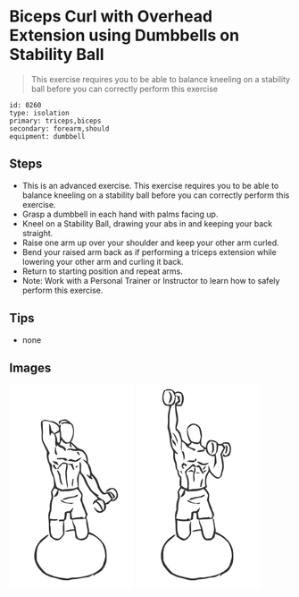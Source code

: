 # Biceps Curl with Overhead Extension using Dumbbells on Stability Ball
> This exercise requires you to be able to balance kneeling on a stability ball before you can correctly perform this exercise

``` 
id: 0260 
type: isolation 
primary: triceps,biceps 
secondary: forearm,should 
equipment: dumbbell 
``` 

## Steps

 - This is an advanced exercise. This exercise requires you to be able to balance kneeling on a stability ball before you can correctly perform this exercise.
 - Grasp a dumbbell in each hand with palms facing up.
 - Kneel on a Stability Ball, drawing your abs in and keeping your back straight.
 - Raise one arm up over your shoulder and keep your other arm curled.
 - Bend your raised arm back as if performing a triceps extension while lowering your other arm and curling it back.
 - Return to starting position and repeat arms.
 - Note: Work with a Personal Trainer or Instructor to learn how to safely perform this exercise.

## Tips

 - none

## Images

<svg width="167pt" height="275pt" viewBox="0 0 167 275" xmlns="http://www.w3.org/2000/svg">
  <g fill="#FFF">
    <path d="M0 0h167v275H0V0m42.67 50.07c-.94 5.3 1.09 10.52.66 15.83.07 4.1-.51 8.5 1.49 12.27 1.93 3.98 3.59 8.09 5.63 12.01-.18 3.31-.44 6.68.5 9.91.51 4.16 3.31 7.58 3.64 11.78.34 4.76 2.69 8.95 4.62 13.19.4 3 .67 6.02.86 9.05-.14 3.72-2.8 6.51-4.12 9.8-.15 3.37 1.71 6.85.02 10.07-1.85 4.44-1.84 9.27-1.65 13.99-1.95 4.23-2.33 9.1-1.53 13.66.81 7.45-.48 15.26 2.21 22.42 3.25 2.86 7.71 6.86 12.3 4.26 2.89-2.01 5.48-4.83 6.77-8.14-.04-5.64-.08-11.33-.48-16.95.95-.92 1.91-1.83 2.87-2.74.17-2.73.66-5.42 1.02-8.12 1.25.03 2.51.07 3.77.11.23 2.73.07 5.49.5 8.21l2.76.6c-.35 4.56 2.25 8.64 2.86 13.09-4.36-.14-8.77.7-12.67 2.68 4.34 1.16 8.35-1.44 12.68-1.11 1.18 2.96.95 6.18 1.46 9.27 4.46 6.48 17.2 4.59 17.57-4.12 7.18.6 13.1 5.82 17.58 11.11 3.27 5.68 5.14 12.35 4.89 18.94-.72 4.2-2.42 8.15-3.49 12.26-6.08 9.07-17.27 12.75-27.58 14.42-6.14 1.82-12.69.16-18.72 2.41-10.03-.3-20.14-2.69-29.21-7.03a42.67 42.67 0 0 1-12.95-17.14c-.33-5.92-.49-12.08 1.21-17.82 2.68-7.55 10.76-10.75 15.22-16.9l-3.1.87c-3.2 2.81-7.23 4.67-9.67 8.32-5.49 6.01-7.46 14.41-7.07 22.38.97 6.66 4.38 12.73 9.23 17.34 3.09 4.2 8.2 5.82 12.72 7.98 7.23 1.28 14.06 4.62 21.54 4.36 3.43.37 6.53-1.61 9.96-1.42 5.5.03 10.69-2.09 16.15-2.37 3.94-.23 7.56-2.17 10.33-4.92l-.92 3.59c3.52-4.09 9.53-4.8 12.8-9.15 2.73-3.91 5.26-8.31 5.41-13.2.27-7 .36-14.45-3.27-20.71-4.88-7.78-12.5-13.42-20.89-16.93l.79-1.39c-1.09-4.83-1.64-9.77-2.68-14.62-.27-.57-.8-1.72-1.06-2.29.19-1.74 1.16-3.3 1.61-4.98a82.3 82.3 0 0 1-4.08-10.41c-1-3.23-3.21-6.19-3.04-9.7-.05-2.87 1.02-5.94-.42-8.64-1.62-3.03-4.67-5.6-4.48-9.35.14-5.72-.77-11.76 1.48-17.18 2.27 3.28 4.93 6.4 6.18 10.25 1.19 4.03 4 7.21 6.01 10.82 2.99 5.21 8.46 8.22 11.99 12.97-1.59 1.11-3.19 2.2-4.9 3.12-.91 1.53-1.63 3.16-1.68 4.98 1.35-.92 2.56-2.02 3.72-3.14 4.69 2.33 6.22 7.33 8.52 11.61-.69.13-2.06.39-2.75.53-3.49-.8-5.88-3.45-8.1-6.05.59 3.18 2.59 6.04 5.31 7.77 6.1 2.24 13.28-4.49 10.72-10.78 1.18-.25 2.36-.49 3.54-.72 1.13-1.36 2.31-2.68 3.52-3.96 2.89.91 6.14-.22 7.63-2.89 3.01-3.15 1.29-8.03-.4-11.42-3.26-5.72-12.06-3.27-14.48 1.94 3.77.27 5.79-3.66 9.43-3.86 2.66 1.43 4.86 3.76 4.91 6.95 1.06 3.82-2.04 7.7-5.76 8.27.31-.61.92-1.85 1.23-2.47-1.8-2.75-3.11-5.83-5.29-8.32-2.1-.74-4.23.8-6.34.98-5.52-3.78-6.83-10.54-9-16.41-1.54-4.44-5.89-7.1-7.93-11.2-.85-3.75-1.33-7.73-3.76-10.87-2.18-2.49-1.07-5.94-1.78-8.9-.38-3.42-2.74-6.11-4.74-8.74-2.42-3.07-7-2.52-9.68-5.22-2.66-2.32-5.07-4.92-7.84-7.11 3.52-4.62 3.98-10.62 3.87-16.22-.51-2.96-.57-6.62-3.32-8.48-2.39-1.88-4.68-3.95-7.38-5.38-3.49-.69-6.75.92-9.69 2.59.05 1.11.14 3.33.19 4.44 1.29-1.39 2.35-2.96 3.14-4.68 2.95-.72 6.14-1.08 8.75.86-3.22.04-6.48.2-9.35 1.86.59.43 1.19.85 1.79 1.28 3.6-2.51 8.2-.69 12.02.34 4.85 7.16 2.55 17.08-2.24 23.72-1.56.12-3.16.49-4.71.09-2.61-2.23-5.15-4.72-6.47-7.96.67-4.86-2.08-9.66-.29-14.38-.4-.64-.81-1.28-1.23-1.91l-.65 2.32c-2.05-2.56-4.63-4.87-7.82-5.86-2.86-.5-5.75-.84-8.53-1.71-2.86-1.08-6.43-.3-8.39 2.1m90.76 93.32c1.77 2.14 4.69 3.49 5.68 6.2.56 1.03.09 3.24 1.69 3.23.38-.6 1.13-1.79 1.51-2.38-1.6-3.58-4.89-6.56-8.88-7.05z"/>
    <path d="M44.73 49.91c1.02-1.24 2.94-.99 4.38-.93 6.49.99 13.48 2.87 17.47 8.57-.05 1.39-.09 2.79-.13 4.19-2.1 1.19-4.07 2.58-6.08 3.9a50.388 50.388 0 0 0-3.63-3.96c-.99-3-.73-6.95-3.39-9.02.52 5.59-.39 11.42 1.46 16.8.58-1.47.82-3.13 1.86-4.37 3.49.32 5.12 3.85 4.93 6.99.64 3.87-1.06 8.35 1.65 11.67.27-.6.82-1.82 1.09-2.43 1.6 1.57 3.36 2.97 5.54 3.6 2.68.59 3.72 3.38 5.97 4.66.05-1.44-.05-2.86-.31-4.27-2.12-2.27-5.34-2.9-7.96-4.42a21.13 21.13 0 0 0 2.37-6.48c1.41 1.81 2.74 3.92 5.02 4.72 1.98.97 4.07-.11 6.04-.52.27 2.3-.32 5.6 2.84 5.95-.39-1.8-.81-3.59-1.16-5.4 2.44 2.4 4.82 4.86 7.25 7.27-.77.11-2.31.34-3.07.45-3.31-1.44-7.71-1.86-10.11 1.41 2.33-.09 4.75-1.24 6.96-.04 3.51 1.52 7.41.71 11.11.93 6.67.86 8.85 8.24 9.04 13.98-1.66-1.01-3.28-2.14-5.19-2.61 2.06 2.5 4.68 4.55 6.46 7.29 1.4 2.96 1.69 6.34 3.3 9.22.02 2.06-.04 4.12-.11 6.19-1.68-1.08-3.37-2.16-5.18-3 2.18 3.05 4.89 7.52 9.26 6.64-1.21-1.44-2.21-3-2.57-4.86 5.02 3.98 7.58 10.17 9.06 16.24 1.38 3.02 3.39 5.78 5.6 8.26 2 2.18 4.96.47 7.27-.17 1.83 2.23 3.38 4.68 5.33 6.81-.75 1.52-2.24 2.46-3.4 3.64-1.58.78-3.09 1.69-4.6 2.62-.57-1.52-.81-3.47-2.55-4.11-3.07-1.45-5.76-3.48-8.22-5.8.6-.1 1.81-.32 2.41-.43-3.41-2.43-7.32-4.38-10.08-7.59-1.85-3.2-4.39-5.99-5.68-9.49-1.93-5.11-4.41-10.19-8.36-14.06-.99-4.89 1.38-10.18-1.7-14.64-.73 3.43-.69 7-.18 10.46-.91 4.48-3.62 8.42-3.74 13.06-.06 3.55.96 7.02.97 10.58-5.45 3.07-11.85 2.41-17.83 3.3-3.07.56-6.04-.79-8.76-2.04-2.55-1.15-2.32-4.24-3.08-6.5-1.42-4.53-1.66-9.42-3.88-13.69-1.82-3.27-.66-7.18-1.4-10.72-1.23-2.13-3.63-3.6-3.72-6.28-.37-2.99-1.64-7.01 1.08-9.26-2.45-4.69-4.96-9.36-7.53-13.99-2.2-3.29-2.11-7.47-1.91-11.27.54-5.68-.28-11.37-.21-17.05m16.82 33.42c-.22 3.09-.84 6.3-.09 9.35.33 1.47 2.13 1.38 3.22 1.9-.66-2.42-1.44-4.82-2.12-7.23.08-1.44-.12-2.84-1.01-4.02m28.86 6.92c.97 2.06 2.04 4.29 4.48 4.83-.57-1.44-1.22-2.84-1.86-4.25-.66-.15-1.97-.43-2.62-.58m-26.44 8.74l-.21 1.17c2.51 1.06 5.56-.17 8.28.12 1.83 1.23 4.36 3.61 6.04.85-.97-.84-1.93-1.69-2.88-2.54-3.75-.02-7.51-.07-11.23.4m24.93 2.97c-2.38-.41-4.58-1.53-6.95-2.01-1.3.82-2.59 1.68-3.8 2.62 3.38-.19 6.63.57 9.89 1.31 3.66-.36 6.74-2.76 8.81-5.69-3.07.24-5.4 2.32-7.95 3.77m-30.94.38c1.43 3.32 4.88 4.79 8.12 5.8-.79-2.23-1.77-5.14-4.73-4.72-1.13-.38-2.26-.74-3.39-1.08m12.49 3.14c-2.08 2.56-4.88 4.6-6.21 7.71-1.81-1.27-2.99-3-3.14-5.23-.74-.09-2.22-.26-2.96-.35.54 2.23 1.83 4.18 3.36 5.86 1.49.1 2.99-.03 4.48-.01.12-.5.35-1.48.47-1.97 2.11-1.01 3.51-2.81 4.75-4.73 1.78-.36 3.61-.05 5.4.04.09 3.44-.77 6.76-1.36 10.12-.08 7.55 1.72 14.93 2.6 22.39 1.11-2.33.85-5.01.3-7.46-.96-3.82-.57-7.78-.92-11.67-.64-4.45 2.18-8.59.78-13.05 1.9.53 4.57.32 5.5 2.46 1.2 1.8 1.09 5.41 4 5.08-.84-2.65-1.62-5.31-2.28-8-2.2-.13-4.4-.13-6.6-.08-2.2-1.9-5.65-2.75-8.17-1.11m19.7 3.73c-.28.31-.83.93-1.11 1.24.71 3.42 4.89-2.02 1.11-1.24m-26.27 6.37c1.35 3.02 2.88 6.06 3.21 9.41.78 3.64.77 8.56 5.02 9.94-2.39-4.28-3.12-9.15-3.49-13.96-.96-1.99-2.3-3.78-3.24-5.78-.38.1-1.12.29-1.5.39m21.13 11.34c-.52 3.48-1.93 7.13 0 10.44.69-3.72.78-7.52 1.52-11.23-.38.2-1.14.6-1.52.79z"/>
    <path d="M61.68 66.52c1.98-.89 3.94-1.85 6-2.57.4 4.3.13 8.62.01 12.92-.3.37-.9 1.09-1.19 1.45-.51-.37-1.51-1.13-2.02-1.51-.12-3.59-.65-7.29-2.8-10.29zM60.72 139.3c1.42.67 2.86 1.29 4.37 1.75-.09.28-.27.83-.37 1.11-1.61 2.97-3.18 5.96-4.94 8.84 4.08.01 7.35-4.3 5.81-8.2.4-.28.8-.56 1.21-.84 1.52 1 3.29 1.74 5.15 1.51 6.2-.77 12.87.12 18.33-3.48 2.9 1.43 4.23 4.42 5.86 7.01 1.94 2.54-.7 5.39-.77 8.11.73 2.31 1.99 4.44 2.48 6.84 1.08 4.57 4.02 8.48 4.7 13.17.64 1.79-1.04 3.14-1.86 4.5-1.1-.63-2.17-1.3-3.22-2-4.2 1.11-8.61.83-12.8 2.02-1.06-2.39-.79-5.1-1.38-7.61 1.48-2.16 2.32-4.68 2.58-7.28-1.46 1.78-2.86 3.62-4.59 5.15-2.45-.3-4.78.32-6.77 1.76-.05 3.1-.32 6.2-.93 9.26-2.31.27-4.64.31-6.96.33.01.55.03 1.65.03 2.2 2.05-.08 4.1-.1 6.16-.11-1.19 5.52-1.08 11.18-.41 16.75-1.58 2.7-3.36 5.7-6.52 6.71-3.5.16-7.64-1.06-8.99-4.64-2.15-3.8-.61-8.3-1.83-12.32-.91-2.45.32-4.96.58-7.43 3.07-.08 6.45.9 9.31-.55-.09-.3-.25-.92-.33-1.22-3.47.28-6.96.33-10.34-.61.17-3.75.59-7.48 2.21-10.9.3-5.2.21-10.54 1.98-15.52 1.39-3.16-.32-6.41-.64-9.59.82-1.65 1.91-3.15 2.89-4.72m25.29 10.98c-4.44.29-8.83 1.3-13.07 2.64-.38.56-1.15 1.68-1.53 2.23 5.49-.82 10.57-3.27 16.13-3.77 1.73-.52 5.85-1.36 4.21-3.83-1.98.78-3.66 2.23-5.74 2.73m-16.54 6.37c3.86 3.22 9.14 2.29 13.62 3.73 1.21-.38 2.4-.85 3.49-1.5-3.8-.24-7.68.29-11.39-.75-2.04-1.03-3.86-2.44-5.81-3.63.03.54.07 1.61.09 2.15zM117.28 156.3c2.51-1.83 5.67-1.2 8.2.2 1.6 3.98 3.17 8.55.4 12.43-1.13-5.16-3.73-10.14-8.6-12.63z"/>
    <path d="M97.13 180.65c1.91.04 3.79-.45 5.69-.45.99 1.81.23 3.96.59 5.91.6 5.59 3.24 11.37.49 16.81-1.42 3.62-5.69 3.77-8.98 3.94-1.46.04-2.52-1.22-3.43-2.19-1.54-4.21-1.75-8.73-2.43-13.12-1.33-3.41-3.7-6.43-4-10.21 4-.53 8.04-.58 12.07-.69z"/>
  </g>
  <g fill="#333">
    <path d="M42.67 50.07c1.96-2.4 5.53-3.18 8.39-2.1 2.78.87 5.67 1.21 8.53 1.71 3.19.99 5.77 3.3 7.82 5.86l.65-2.32c.42.63.83 1.27 1.23 1.91-1.79 4.72.96 9.52.29 14.38 1.32 3.24 3.86 5.73 6.47 7.96 1.55.4 3.15.03 4.71-.09 4.79-6.64 7.09-16.56 2.24-23.72-3.82-1.03-8.42-2.85-12.02-.34-.6-.43-1.2-.85-1.79-1.28 2.87-1.66 6.13-1.82 9.35-1.86-2.61-1.94-5.8-1.58-8.75-.86-.79 1.72-1.85 3.29-3.14 4.68-.05-1.11-.14-3.33-.19-4.44 2.94-1.67 6.2-3.28 9.69-2.59 2.7 1.43 4.99 3.5 7.38 5.38 2.75 1.86 2.81 5.52 3.32 8.48.11 5.6-.35 11.6-3.87 16.22 2.77 2.19 5.18 4.79 7.84 7.11 2.68 2.7 7.26 2.15 9.68 5.22 2 2.63 4.36 5.32 4.74 8.74.71 2.96-.4 6.41 1.78 8.9 2.43 3.14 2.91 7.12 3.76 10.87 2.04 4.1 6.39 6.76 7.93 11.2 2.17 5.87 3.48 12.63 9 16.41 2.11-.18 4.24-1.72 6.34-.98 2.18 2.49 3.49 5.57 5.29 8.32-.31.62-.92 1.86-1.23 2.47 3.72-.57 6.82-4.45 5.76-8.27-.05-3.19-2.25-5.52-4.91-6.95-3.64.2-5.66 4.13-9.43 3.86 2.42-5.21 11.22-7.66 14.48-1.94 1.69 3.39 3.41 8.27.4 11.42-1.49 2.67-4.74 3.8-7.63 2.89-1.21 1.28-2.39 2.6-3.52 3.96-1.18.23-2.36.47-3.54.72 2.56 6.29-4.62 13.02-10.72 10.78-2.72-1.73-4.72-4.59-5.31-7.77 2.22 2.6 4.61 5.25 8.1 6.05.69-.14 2.06-.4 2.75-.53-2.3-4.28-3.83-9.28-8.52-11.61-1.16 1.12-2.37 2.22-3.72 3.14.05-1.82.77-3.45 1.68-4.98 1.71-.92 3.31-2.01 4.9-3.12-3.53-4.75-9-7.76-11.99-12.97-2.01-3.61-4.82-6.79-6.01-10.82-1.25-3.85-3.91-6.97-6.18-10.25-2.25 5.42-1.34 11.46-1.48 17.18-.19 3.75 2.86 6.32 4.48 9.35 1.44 2.7.37 5.77.42 8.64-.17 3.51 2.04 6.47 3.04 9.7a82.3 82.3 0 0 0 4.08 10.41c-.45 1.68-1.42 3.24-1.61 4.98.26.57.79 1.72 1.06 2.29 1.04 4.85 1.59 9.79 2.68 14.62l-.79 1.39c8.39 3.51 16.01 9.15 20.89 16.93 3.63 6.26 3.54 13.71 3.27 20.71-.15 4.89-2.68 9.29-5.41 13.2-3.27 4.35-9.28 5.06-12.8 9.15l.92-3.59c-2.77 2.75-6.39 4.69-10.33 4.92-5.46.28-10.65 2.4-16.15 2.37-3.43-.19-6.53 1.79-9.96 1.42-7.48.26-14.31-3.08-21.54-4.36-4.52-2.16-9.63-3.78-12.72-7.98-4.85-4.61-8.26-10.68-9.23-17.34-.39-7.97 1.58-16.37 7.07-22.38 2.44-3.65 6.47-5.51 9.67-8.32l3.1-.87c-4.46 6.15-12.54 9.35-15.22 16.9-1.7 5.74-1.54 11.9-1.21 17.82a42.67 42.67 0 0 0 12.95 17.14c9.07 4.34 19.18 6.73 29.21 7.03 6.03-2.25 12.58-.59 18.72-2.41 10.31-1.67 21.5-5.35 27.58-14.42 1.07-4.11 2.77-8.06 3.49-12.26.25-6.59-1.62-13.26-4.89-18.94-4.48-5.29-10.4-10.51-17.58-11.11-.37 8.71-13.11 10.6-17.57 4.12-.51-3.09-.28-6.31-1.46-9.27-4.33-.33-8.34 2.27-12.68 1.11 3.9-1.98 8.31-2.82 12.67-2.68-.61-4.45-3.21-8.53-2.86-13.09l-2.76-.6c-.43-2.72-.27-5.48-.5-8.21-1.26-.04-2.52-.08-3.77-.11-.36 2.7-.85 5.39-1.02 8.12-.96.91-1.92 1.82-2.87 2.74.4 5.62.44 11.31.48 16.95-1.29 3.31-3.88 6.13-6.77 8.14-4.59 2.6-9.05-1.4-12.3-4.26-2.69-7.16-1.4-14.97-2.21-22.42-.8-4.56-.42-9.43 1.53-13.66-.19-4.72-.2-9.55 1.65-13.99 1.69-3.22-.17-6.7-.02-10.07 1.32-3.29 3.98-6.08 4.12-9.8-.19-3.03-.46-6.05-.86-9.05-1.93-4.24-4.28-8.43-4.62-13.19-.33-4.2-3.13-7.62-3.64-11.78-.94-3.23-.68-6.6-.5-9.91-2.04-3.92-3.7-8.03-5.63-12.01-2-3.77-1.42-8.17-1.49-12.27.43-5.31-1.6-10.53-.66-15.83m2.06-.16c-.07 5.68.75 11.37.21 17.05-.2 3.8-.29 7.98 1.91 11.27 2.57 4.63 5.08 9.3 7.53 13.99-2.72 2.25-1.45 6.27-1.08 9.26.09 2.68 2.49 4.15 3.72 6.28.74 3.54-.42 7.45 1.4 10.72 2.22 4.27 2.46 9.16 3.88 13.69.76 2.26.53 5.35 3.08 6.5 2.72 1.25 5.69 2.6 8.76 2.04 5.98-.89 12.38-.23 17.83-3.3-.01-3.56-1.03-7.03-.97-10.58.12-4.64 2.83-8.58 3.74-13.06-.51-3.46-.55-7.03.18-10.46 3.08 4.46.71 9.75 1.7 14.64 3.95 3.87 6.43 8.95 8.36 14.06 1.29 3.5 3.83 6.29 5.68 9.49 2.76 3.21 6.67 5.16 10.08 7.59-.6.11-1.81.33-2.41.43 2.46 2.32 5.15 4.35 8.22 5.8 1.74.64 1.98 2.59 2.55 4.11 1.51-.93 3.02-1.84 4.6-2.62 1.16-1.18 2.65-2.12 3.4-3.64-1.95-2.13-3.5-4.58-5.33-6.81-2.31.64-5.27 2.35-7.27.17-2.21-2.48-4.22-5.24-5.6-8.26-1.48-6.07-4.04-12.26-9.06-16.24.36 1.86 1.36 3.42 2.57 4.86-4.37.88-7.08-3.59-9.26-6.64 1.81.84 3.5 1.92 5.18 3 .07-2.07.13-4.13.11-6.19-1.61-2.88-1.9-6.26-3.3-9.22-1.78-2.74-4.4-4.79-6.46-7.29 1.91.47 3.53 1.6 5.19 2.61-.19-5.74-2.37-13.12-9.04-13.98-3.7-.22-7.6.59-11.11-.93-2.21-1.2-4.63-.05-6.96.04 2.4-3.27 6.8-2.85 10.11-1.41.76-.11 2.3-.34 3.07-.45-2.43-2.41-4.81-4.87-7.25-7.27.35 1.81.77 3.6 1.16 5.4-3.16-.35-2.57-3.65-2.84-5.95-1.97.41-4.06 1.49-6.04.52-2.28-.8-3.61-2.91-5.02-4.72a21.13 21.13 0 0 1-2.37 6.48c2.62 1.52 5.84 2.15 7.96 4.42.26 1.41.36 2.83.31 4.27-2.25-1.28-3.29-4.07-5.97-4.66-2.18-.63-3.94-2.03-5.54-3.6-.27.61-.82 1.83-1.09 2.43-2.71-3.32-1.01-7.8-1.65-11.67.19-3.14-1.44-6.67-4.93-6.99-1.04 1.24-1.28 2.9-1.86 4.37-1.85-5.38-.94-11.21-1.46-16.8 2.66 2.07 2.4 6.02 3.39 9.02 1.28 1.25 2.49 2.58 3.63 3.96 2.01-1.32 3.98-2.71 6.08-3.9.04-1.4.08-2.8.13-4.19-3.99-5.7-10.98-7.58-17.47-8.57-1.44-.06-3.36-.31-4.38.93m16.95 16.61c2.15 3 2.68 6.7 2.8 10.29.51.38 1.51 1.14 2.02 1.51.29-.36.89-1.08 1.19-1.45.12-4.3.39-8.62-.01-12.92-2.06.72-4.02 1.68-6 2.57m-.96 72.78c-.98 1.57-2.07 3.07-2.89 4.72.32 3.18 2.03 6.43.64 9.59-1.77 4.98-1.68 10.32-1.98 15.52-1.62 3.42-2.04 7.15-2.21 10.9 3.38.94 6.87.89 10.34.61.08.3.24.92.33 1.22-2.86 1.45-6.24.47-9.31.55-.26 2.47-1.49 4.98-.58 7.43 1.22 4.02-.32 8.52 1.83 12.32 1.35 3.58 5.49 4.8 8.99 4.64 3.16-1.01 4.94-4.01 6.52-6.71-.67-5.57-.78-11.23.41-16.75-2.06.01-4.11.03-6.16.11 0-.55-.02-1.65-.03-2.2 2.32-.02 4.65-.06 6.96-.33.61-3.06.88-6.16.93-9.26 1.99-1.44 4.32-2.06 6.77-1.76 1.73-1.53 3.13-3.37 4.59-5.15-.26 2.6-1.1 5.12-2.58 7.28.59 2.51.32 5.22 1.38 7.61 4.19-1.19 8.6-.91 12.8-2.02 1.05.7 2.12 1.37 3.22 2 .82-1.36 2.5-2.71 1.86-4.5-.68-4.69-3.62-8.6-4.7-13.17-.49-2.4-1.75-4.53-2.48-6.84.07-2.72 2.71-5.57.77-8.11-1.63-2.59-2.96-5.58-5.86-7.01-5.46 3.6-12.13 2.71-18.33 3.48-1.86.23-3.63-.51-5.15-1.51-.41.28-.81.56-1.21.84 1.54 3.9-1.73 8.21-5.81 8.2 1.76-2.88 3.33-5.87 4.94-8.84.1-.28.28-.83.37-1.11-1.51-.46-2.95-1.08-4.37-1.75m56.56 17c4.87 2.49 7.47 7.47 8.6 12.63 2.77-3.88 1.2-8.45-.4-12.43-2.53-1.4-5.69-2.03-8.2-.2m-20.15 24.35c-4.03.11-8.07.16-12.07.69.3 3.78 2.67 6.8 4 10.21.68 4.39.89 8.91 2.43 13.12.91.97 1.97 2.23 3.43 2.19 3.29-.17 7.56-.32 8.98-3.94 2.75-5.44.11-11.22-.49-16.81-.36-1.95.4-4.1-.59-5.91-1.9 0-3.78.49-5.69.45z"/>
    <path d="M61.55 83.33c.89 1.18 1.09 2.58 1.01 4.02.68 2.41 1.46 4.81 2.12 7.23-1.09-.52-2.89-.43-3.22-1.9-.75-3.05-.13-6.26.09-9.35zM90.41 90.25c.65.15 1.96.43 2.62.58.64 1.41 1.29 2.81 1.86 4.25-2.44-.54-3.51-2.77-4.48-4.83zM63.97 98.99c3.72-.47 7.48-.42 11.23-.4.95.85 1.91 1.7 2.88 2.54-1.68 2.76-4.21.38-6.04-.85-2.72-.29-5.77.94-8.28-.12l.21-1.17zM88.9 101.96c2.55-1.45 4.88-3.53 7.95-3.77-2.07 2.93-5.15 5.33-8.81 5.69-3.26-.74-6.51-1.5-9.89-1.31 1.21-.94 2.5-1.8 3.8-2.62 2.37.48 4.57 1.6 6.95 2.01zM57.96 102.34c1.13.34 2.26.7 3.39 1.08 2.96-.42 3.94 2.49 4.73 4.72-3.24-1.01-6.69-2.48-8.12-5.8z"/>
    <path d="M70.45 105.48c2.52-1.64 5.97-.79 8.17 1.11 2.2-.05 4.4-.05 6.6.08.66 2.69 1.44 5.35 2.28 8-2.91.33-2.8-3.28-4-5.08-.93-2.14-3.6-1.93-5.5-2.46 1.4 4.46-1.42 8.6-.78 13.05.35 3.89-.04 7.85.92 11.67.55 2.45.81 5.13-.3 7.46-.88-7.46-2.68-14.84-2.6-22.39.59-3.36 1.45-6.68 1.36-10.12-1.79-.09-3.62-.4-5.4-.04-1.24 1.92-2.64 3.72-4.75 4.73-.12.49-.35 1.47-.47 1.97-1.49-.02-2.99.11-4.48.01-1.53-1.68-2.82-3.63-3.36-5.86.74.09 2.22.26 2.96.35.15 2.23 1.33 3.96 3.14 5.23 1.33-3.11 4.13-5.15 6.21-7.71zM90.15 109.21c3.78-.78-.4 4.66-1.11 1.24.28-.31.83-.93 1.11-1.24z"/>
    <path d="M63.88 115.58c.38-.1 1.12-.29 1.5-.39.94 2 2.28 3.79 3.24 5.78.37 4.81 1.1 9.68 3.49 13.96-4.25-1.38-4.24-6.3-5.02-9.94-.33-3.35-1.86-6.39-3.21-9.41zM85.01 126.92c.38-.19 1.14-.59 1.52-.79-.74 3.71-.83 7.51-1.52 11.23-1.93-3.31-.52-6.96 0-10.44zM133.43 143.39c3.99.49 7.28 3.47 8.88 7.05-.38.59-1.13 1.78-1.51 2.38-1.6.01-1.13-2.2-1.69-3.23-.99-2.71-3.91-4.06-5.68-6.2zM86.01 150.28c2.08-.5 3.76-1.95 5.74-2.73 1.64 2.47-2.48 3.31-4.21 3.83-5.56.5-10.64 2.95-16.13 3.77.38-.55 1.15-1.67 1.53-2.23 4.24-1.34 8.63-2.35 13.07-2.64z"/>
    <path d="M69.47 156.65c-.02-.54-.06-1.61-.09-2.15 1.95 1.19 3.77 2.6 5.81 3.63 3.71 1.04 7.59.51 11.39.75-1.09.65-2.28 1.12-3.49 1.5-4.48-1.44-9.76-.51-13.62-3.73z"/>
  </g>
</svg>

<svg width="167pt" height="275pt" viewBox="0 0 167 275" xmlns="http://www.w3.org/2000/svg">
  <g fill="#FFF">
    <path d="M0 0h167v275H0V0m37.52 8.49c-2.44 5.85-3.48 13.08.66 18.44 1.72 1.91 4.36 1.89 6.72 1.87-.17 2.74-.61 5.47-1.38 8.11-1.2 4.26-.48 8.71-.59 13.07.04 3.67-1.31 7.44.15 11 3.07 8.7 1.3 18.59 5.97 26.81 2.19 3.07.58 6.91 1.12 10.37.1 3.81 2.66 7.02 2.77 10.84.07 2.74 1.11 5.32 2.88 7.4-.34 3.33.82 6.45 3.19 8.79.14 3.93-1.63 8.2.59 11.81-1.12 2.3-2.68 4.37-3.62 6.76-.33 3.44 1.71 6.99-.06 10.28-1.86 4.45-1.8 9.28-1.66 14.01-2.17 4.53-2.14 9.73-1.45 14.61.67 7.27-.36 14.8 2.22 21.8 3.39 1.97 6.52 5.85 10.9 4.47 3.65-1.41 6.15-4.87 8.02-8.15.5-5.86-.41-11.78.1-17.66-3.7 4.81-1.79 11.4-1.7 16.96-1.32 2.27-2.76 4.76-5.13 6.06-2.82 1.77-5.95-.74-8.51-1.91-4.21-6.41-3.04-14.6-3.24-21.9 5.99 1.51 12.29 1.15 18.39.71l-2.79-1.43c1.94-.05 4.39 1.23 5.5-1.16.1-2.71.6-5.38.93-8.06 1.23.03 2.46.06 3.69.1.25 2.76.08 5.57.6 8.31.68.12 2.04.37 2.73.49-.46 4.54 2.23 8.6 2.8 13.03-4.27.02-8.8.51-12.48 2.82 4.29 1.01 8.25-1.51 12.54-1.17.7 4.29 1.81 8.48 4.51 11.98 3.76 1.61 8.6 1.88 11.72-1.18 2.61-1.57 2.5-4.82 2.9-7.46.06.34.19 1 .25 1.33 6.71 1.83 12.55 6.2 17.07 11.37 3.38 5.71 5.24 12.48 5.03 19.13-.9 4.37-2.4 8.64-3.81 12.85-8.1 10.75-22.33 13.49-34.92 14.88-5.51-.82-10.63 2.15-16.09 1.15-8.28-1.38-16.67-2.97-24.17-6.88-5.66-4.53-10.14-10.37-12.89-17.07-.18-7.86-1.3-17.2 4.68-23.37 3.38-4.4 8.79-6.74 11.79-11.46-1.07.31-2.14.63-3.21.96-3 2.69-6.86 4.38-9.24 7.77-8.86 9.62-10.35 25.75-1.97 36.12 3.05 3.23 5.55 7.33 9.82 9.06 2.65 1.2 5.16 2.85 8.03 3.49 6.44 1.1 12.5 4.09 19.16 3.97 3.81.58 7.26-1.53 11.03-1.43 5.45.04 10.6-2.09 16.02-2.33 3.93-.24 7.56-2.15 10.31-4.91-.22.88-.65 2.65-.86 3.54 3.72-4.23 10.15-4.91 13.29-9.78 2.08-3.26 4.2-6.7 4.73-10.6.74-5.17.28-10.43-.34-15.59-2.76-11.64-13.01-19.66-23.61-24.03.2-.35.6-1.04.79-1.38-1.03-4.97-1.78-10-2.6-15-.47-.43-1.41-1.3-1.88-1.73 1.08-1.81 2.85-3.9 1.86-6.14-2.19-4.93-3.65-10.13-5.86-15.05-1.54-3.21-.36-6.77-.42-10.15-.49-3.63-3.44-6.15-5.12-9.24l2.28-1.24c-2.69-6.85-.96-14.36 2.94-20.35 2.95 3.45 5.77 7.79 10.39 9.01 3.04.78 5.25-1.63 6.51-4.05.18-3.54 2.3-6.62 2.54-10.17.62-6.31-1.34-12.53-2.44-18.64.72-.47 1.43-.94 2.15-1.42l-1.34.07c1.39-2.49 2.73-5.01 3.89-7.62-1.14-1.48-2.27-2.97-3.4-4.46 2.16-1.16 4.61-.41 6.82.13 4.03 4.58 2.96 13.92-3.67 15.6-.62-.67-1.85-2.02-2.46-2.7-.41 1.25-.78 2.51-1.11 3.78l.53-.61c2.87 2.16 6.16.5 8.85-.96 2.25-5.42 3.28-12.43-.94-17.14-3.4-.84-7.53-1.09-9.97 1.91-1.39-.04-2.77-.1-4.15-.15-2.08-4.09-7.15-5.43-11.38-5.17-4.58 1.18-4.75 6.52-5.7 10.29-1.75-1.32-3.62-2.5-5.58-3.47-1.04-3.8-.29-7.59.44-11.35.27-6.4-1.23-15.25-8.54-17.01-4.37-1.68-9.04 1.05-10.98 5-1.52 6.93.38 14.25 4.12 20.17-1.07.66-2.1 1.4-3.25 1.92-1.99-1.45-3.91-2.99-5.94-4.37-3.33-2.08-2.37-6.72-4.02-9.87-.71-3.35-4.16-4.85-5.48-7.86 1.2-3.23 2.12-6.62 2.16-10.09.34-6.47-2.28-12.62-2.36-19.07 2.23.07 4.47.32 6.69.05 3.84-4.98 4.72-12.52.62-17.61-2.52-2.04-6.4-2.34-9.12-.49C49.6 5.64 42 5.07 37.52 8.49m82.81 72.09c1.32 4 .84 8-.8 11.8 1.22 1.08 1.87-.52 2.45-1.41 1.32-2.36.97-5.18 1.13-7.77-.92-.87-1.84-1.76-2.78-2.62z"/>
    <path d="M39.59 8.31c3.03-.13 6.33-.9 9.17.5 1.71 2.26 2.41 5.06 3.68 7.55-.7 3.58-1.17 7.53-4.16 10.01-2.43.31-4.86.6-7.3.3-5.44-4.71-4.78-12.65-1.39-18.36m4.25 1c.74 2.21 2.13 4.25 2.38 6.6-.43 3.3-1.55 6.46-2.41 9.66 6.27-2.73 6.39-13.33.03-16.26zM52.17 13.22c1.28-.76 2.42-1.88 3.92-2.2 1.63.39 3.16 1.11 4.73 1.72 1.36 4.71 1.5 9.69-.67 14.19-1.92.02-3.84.04-5.75.05 1.75-1.32 3.5-2.64 5.23-3.98-.51-2.44-.93-4.9-1.09-7.39-2.36-.12-4.94-.18-6.37-2.39z"/>
    <path d="M53.61 15.52c2.98.73 2.69 4.13 3.46 6.45-1.36 1.24-2.88 2.28-4.43 3.26-.55 6.64.49 13.2 1.57 19.72 1.01 5.58-2.55 10.89-.75 16.4 4.29 2.45 4.95 7.58 6.71 11.74 1.3 4.96-.55 10.16.79 15.18 1.69 4.43 3.42 8.89 3.28 13.73 2.05-3.73 1.31-8.23-.48-11.9-.56-.23-1.7-.69-2.27-.92.19-4.03.02-8.05-.03-12.08 3.43.4 5.01 3.26 6.45 5.98 3.12 2.82 7.69 3.39 10.68 6.49.42-.92.83-1.83 1.28-2.74-2.91-1.84-6.94-1.59-9.2-4.39 1.88-1.07 3.53-2.46 4.49-4.44 3.25 1.75 7.31 3.21 10.59.67-.4 3.35 3.06 4.74 4.88 6.89l.59-1.11c-.27 1.18-.55 2.37-.88 3.53-3 .07-6.62-.27-8.43 2.66 3.66.07 7.41-.17 10.85-1.55l-1.8-1.38c1.01-.32 2.03-.61 3.05-.87-.4 5.81 6.3 9.87 11.67 9.37.86 6.06-1.09 11.89-1.37 17.9.73-3.3 2.5-6.16 4.13-9.05-.2-3.72-.49-7.45-1.38-11.07.59-1.78 2.39-2.97 2.65-4.9.43-2.51.75-5.04 1.06-7.57 1.68.24 3.36.49 5.05.7.62 1.16 1.25 2.31 1.87 3.47-1.56 2.7-3.11 5.41-4.21 8.34 1.11 4.59 1.83 9.28 2.47 13.96.63 4.81-1.72 9.28-2.24 13.98-.35 1.63-2.4 3.51-4.11 2.55-3.62-1.41-6.2-4.59-8.59-7.52-2.03-2.53-1.88-6.02-3.72-8.61-.07 2.21.18 4.41.17 6.62-.73 3.21-3.59 5.5-4.08 8.79-.62 4.21-1.05 8.55-.06 12.74-6.64 4.33-14.81 3.26-22.31 4.4-.02-7.14 1.25-15.25-3.46-21.32.79-1.79.86-4.28 2.91-5.15 2.22-1.2 3.81-3.18 5.61-4.88.67.3 2.01.89 2.67 1.19-.3 2.12-.6 4.23-.95 6.34-.74-.71-2.23-2.12-2.97-2.82-1.88.7-3.65 1.65-5.28 2.82 1.47-.15 2.93-.33 4.39-.54 1.2.34 2.4.68 3.6 1-1.49 4.41-.37 9.02 0 13.51 2.34-2.66.88-6.11.68-9.22.63-3.78 3.59-7.8.62-11.36 2.01.32 4.04.41 6.04.78.95 3.35 2.84 6.2 5.16 8.77.6-.91 1.2-1.82 1.84-2.71 1.32-.32 2.28-1.24 3.17-2.21-1.21.1-2.41.21-3.62.33-.41.8-.81 1.6-1.21 2.4-1.56-3.4-2.65-7.17-5.58-9.69-1.32.7-3.5.48-3.79 2.37-1.08-1.44-1.74-3.65-3.89-3.68-2.07.36-3.12 2.36-4.48 3.72-1.96 2.32-5.4 3.35-6.45 6.4-.03 4.87 3.48 9.11 3.01 14.06-.17 2.6.53 5.27-.18 7.81-2.68 1.72-5.22-1.99-7.74-2.87-.05-3.96-.04-7.92-.06-11.88-2.86-1.89-3.77-5.1-3.59-8.38-3.85-3.23-1.55-8.59-3.55-12.67-1.66-3.64-1.71-7.68-1.43-11.6.98.77 1.95 1.54 2.92 2.32.41-.67.83-1.34 1.25-2.01-.43-.06-1.29-.17-1.72-.22-1.72-2.36-3.73-4.5-5.47-6.85-.64-4.52-3.04-9.31-1.16-13.81-1.33-6.6-4.33-13.11-3.2-19.97-.31-7.42-.06-15 2.6-22.03 1.07-1.09 2.59-1.58 3.89-2.33 1.53-3.49 1.44-7.34 2.02-11.04m-4.76 49c3.29 4.72 5.8 9.9 6.78 15.61.08-1.72.31-3.44.21-5.16-1.55-3.89-2.98-8.42-6.99-10.45m4.39 18.71c1.76-3.98-2.12-6.69-3.97-9.69-1.9 4.05 3.24 6.07 3.97 9.69m27.45 15.16c-.71 1.17-1.42 2.36-2.12 3.54-3.28.48-7.48-1.26-10.02 1.42 2.81.69 5.72.79 8.59 1.1 1.39-.82 2.75-1.69 4.11-2.56-.15-1.17-.35-2.34-.56-3.5m1.61 4.94c2.55 5.36 12.55 7.36 15.73 1.3-2.4.48-4.67 1.7-7.14 1.75-2.87-.96-5.42-3.34-8.59-3.05m-19.04 1.85c-.9 1.17-1.56 2.5-2.16 3.84.49 1.21.95 2.44 1.39 3.67.72 0 2.17-.01 2.89-.02-.94-.88-1.89-1.75-2.87-2.58.66-.51 1.97-1.53 2.62-2.04.48.49 1.44 1.48 1.91 1.97.6-.68 1.19-1.36 1.78-2.04-1.82-.96-3.46-2.62-5.56-2.8m26.04 9.17c3.19.16 4.02-3.03 4.7-5.46-1.92 1.49-3.43 3.41-4.7 5.46m-29.54 1.2c.06 1.88 1.34 3.17 2.59 4.38-.33-1.76-.44-3.88-2.59-4.38m20.78 3.73c1.85.12 3.7-.02 5.55-.1-1.77-1.15-4.12-2.04-5.55.1m5.79 18.25c.4-.1 1.21-.28 1.61-.38.57-3.8 2.07-7.47 1.93-11.37-3.01 3.11-3.16 7.69-3.54 11.75z"/>
    <path d="M74.37 55.19c2.74-2.22 6.51-.44 8.76 1.64 3.02 2.86 2.5 7.39 3.53 11.1.97 3.21-.48 6.38-1.75 9.27-3.31 1.15-7.1.26-10.25-.98-3.05-4.07-4.46-9.28-5.08-14.3-.54-3.26 2.58-5.08 4.79-6.73zM100.28 93.8c-5.58-4.06-6.39-14.56.58-17.6 2.32.61 4.65 1.18 6.92 1.98 1.11 4.03.56 8.24-.04 12.31-.81 3.15-4.57 4.74-7.46 3.31m.88-16.4c1.99 5.21 2.16 10.89.05 16.09 1.69-1.84 4.1-3.68 3.71-6.49.04-3.47.53-8.47-3.76-9.6zM60.74 139.34c1.42.69 2.87 1.31 4.41 1.71-1.82 3.3-3.37 6.75-5.37 9.95 4.94.07 7.44-5.41 5.82-9.63 1.81 1.34 4 2.35 6.3 2.13 6.28-.71 12.97.05 18.54-3.49 3.17 2.06 5 5.6 6.53 8.93-.45 2.08-1.31 4.04-1.64 6.15.59 1.95 1.65 3.73 2.17 5.71 1.2 5.39 4.49 10.05 5.38 15.55a9.618 9.618 0 0 1-2.35 3.01c-1.24-.43-2.27-1.25-3.3-2.02l-.89.93c-3.83-.09-7.59.46-11.32 1.21-1.73-1.84-.78-5.29-1.88-7.71.35-.28 1.05-.86 1.4-1.14.52-1.94 1.02-3.88 1.32-5.87-1.48 1.78-2.91 3.62-4.65 5.16-2.44-.36-4.75.27-6.72 1.71-.09 3.22-.32 6.44-1.11 9.57-1.52-.97-3.23-2.7-4.58-.47-4.83.9-9.82.34-14.55-.86-.3-5.23 2.8-9.75 2.48-14.91.11-4.06.62-8.13 1.97-11.98.91-2.29-.04-4.65-.48-6.92-1.15-2.62 1.45-4.59 2.52-6.72m24.23 11.02c-3.74.2-7.36 1.23-10.97 2.15-1.46.1-1.84 1.66-2.56 2.65 3.23-.46 6.35-1.45 9.45-2.45 3.34-1.12 7.17-.71 10.22-2.69 1.14-.56 1.38-1.39.71-2.51-2.32.86-4.28 2.76-6.85 2.85m-15.91 4.69c-.01 1.09.47 1.86 1.42 2.31 3.79 2.22 8.33 2.3 12.57 2.87 1.46.33 2.59-.48 3.35-1.66-1.85.11-3.69.36-5.5.75-2.57-.7-5.41-.81-7.65-2.41-1.37-.69-2.53-2.07-4.19-1.86zM97.14 180.68c2.01.06 4-.27 5.95-.76.78 5.93 2.75 11.92 1.32 17.92-.71 2.65-1.2 5.45-2.73 7.79-2.19.91-4.64.68-6.94 1.04-3.99-2.87-4.12-8.24-5.21-12.6-.76-4.51-3.99-8.17-4.37-12.78 3.98-.34 7.98-.49 11.98-.61z"/>
  </g>
  <g fill="#333">
    <path d="M37.52 8.49C42 5.07 49.6 5.64 52.48 10.85c2.72-1.85 6.6-1.55 9.12.49 4.1 5.09 3.22 12.63-.62 17.61-2.22.27-4.46.02-6.69-.05.08 6.45 2.7 12.6 2.36 19.07-.04 3.47-.96 6.86-2.16 10.09 1.32 3.01 4.77 4.51 5.48 7.86 1.65 3.15.69 7.79 4.02 9.87 2.03 1.38 3.95 2.92 5.94 4.37 1.15-.52 2.18-1.26 3.25-1.92-3.74-5.92-5.64-13.24-4.12-20.17 1.94-3.95 6.61-6.68 10.98-5 7.31 1.76 8.81 10.61 8.54 17.01-.73 3.76-1.48 7.55-.44 11.35 1.96.97 3.83 2.15 5.58 3.47.95-3.77 1.12-9.11 5.7-10.29 4.23-.26 9.3 1.08 11.38 5.17 1.38.05 2.76.11 4.15.15 2.44-3 6.57-2.75 9.97-1.91 4.22 4.71 3.19 11.72.94 17.14-2.69 1.46-5.98 3.12-8.85.96l-.53.61c.33-1.27.7-2.53 1.11-3.78.61.68 1.84 2.03 2.46 2.7 6.63-1.68 7.7-11.02 3.67-15.6-2.21-.54-4.66-1.29-6.82-.13 1.13 1.49 2.26 2.98 3.4 4.46-1.16 2.61-2.5 5.13-3.89 7.62l1.34-.07c-.72.48-1.43.95-2.15 1.42 1.1 6.11 3.06 12.33 2.44 18.64-.24 3.55-2.36 6.63-2.54 10.17-1.26 2.42-3.47 4.83-6.51 4.05-4.62-1.22-7.44-5.56-10.39-9.01-3.9 5.99-5.63 13.5-2.94 20.35l-2.28 1.24c1.68 3.09 4.63 5.61 5.12 9.24.06 3.38-1.12 6.94.42 10.15 2.21 4.92 3.67 10.12 5.86 15.05.99 2.24-.78 4.33-1.86 6.14.47.43 1.41 1.3 1.88 1.73.82 5 1.57 10.03 2.6 15-.19.34-.59 1.03-.79 1.38 10.6 4.37 20.85 12.39 23.61 24.03.62 5.16 1.08 10.42.34 15.59-.53 3.9-2.65 7.34-4.73 10.6-3.14 4.87-9.57 5.55-13.29 9.78.21-.89.64-2.66.86-3.54-2.75 2.76-6.38 4.67-10.31 4.91-5.42.24-10.57 2.37-16.02 2.33-3.77-.1-7.22 2.01-11.03 1.43-6.66.12-12.72-2.87-19.16-3.97-2.87-.64-5.38-2.29-8.03-3.49-4.27-1.73-6.77-5.83-9.82-9.06-8.38-10.37-6.89-26.5 1.97-36.12 2.38-3.39 6.24-5.08 9.24-7.77 1.07-.33 2.14-.65 3.21-.96-3 4.72-8.41 7.06-11.79 11.46-5.98 6.17-4.86 15.51-4.68 23.37 2.75 6.7 7.23 12.54 12.89 17.07 7.5 3.91 15.89 5.5 24.17 6.88 5.46 1 10.58-1.97 16.09-1.15 12.59-1.39 26.82-4.13 34.92-14.88 1.41-4.21 2.91-8.48 3.81-12.85.21-6.65-1.65-13.42-5.03-19.13-4.52-5.17-10.36-9.54-17.07-11.37-.06-.33-.19-.99-.25-1.33-.4 2.64-.29 5.89-2.9 7.46-3.12 3.06-7.96 2.79-11.72 1.18-2.7-3.5-3.81-7.69-4.51-11.98-4.29-.34-8.25 2.18-12.54 1.17 3.68-2.31 8.21-2.8 12.48-2.82-.57-4.43-3.26-8.49-2.8-13.03-.69-.12-2.05-.37-2.73-.49-.52-2.74-.35-5.55-.6-8.31-1.23-.04-2.46-.07-3.69-.1-.33 2.68-.83 5.35-.93 8.06-1.11 2.39-3.56 1.11-5.5 1.16l2.79 1.43c-6.1.44-12.4.8-18.39-.71.2 7.3-.97 15.49 3.24 21.9 2.56 1.17 5.69 3.68 8.51 1.91 2.37-1.3 3.81-3.79 5.13-6.06-.09-5.56-2-12.15 1.7-16.96-.51 5.88.4 11.8-.1 17.66-1.87 3.28-4.37 6.74-8.02 8.15-4.38 1.38-7.51-2.5-10.9-4.47-2.58-7-1.55-14.53-2.22-21.8-.69-4.88-.72-10.08 1.45-14.61-.14-4.73-.2-9.56 1.66-14.01 1.77-3.29-.27-6.84.06-10.28.94-2.39 2.5-4.46 3.62-6.76-2.22-3.61-.45-7.88-.59-11.81-2.37-2.34-3.53-5.46-3.19-8.79-1.77-2.08-2.81-4.66-2.88-7.4-.11-3.82-2.67-7.03-2.77-10.84-.54-3.46 1.07-7.3-1.12-10.37-4.67-8.22-2.9-18.11-5.97-26.81-1.46-3.56-.11-7.33-.15-11 .11-4.36-.61-8.81.59-13.07.77-2.64 1.21-5.37 1.38-8.11-2.36.02-5 .04-6.72-1.87-4.14-5.36-3.1-12.59-.66-18.44m2.07-.18c-3.39 5.71-4.05 13.65 1.39 18.36 2.44.3 4.87.01 7.3-.3 2.99-2.48 3.46-6.43 4.16-10.01-1.27-2.49-1.97-5.29-3.68-7.55-2.84-1.4-6.14-.63-9.17-.5m12.58 4.91c1.43 2.21 4.01 2.27 6.37 2.39.16 2.49.58 4.95 1.09 7.39-1.73 1.34-3.48 2.66-5.23 3.98 1.91-.01 3.83-.03 5.75-.05 2.17-4.5 2.03-9.48.67-14.19-1.57-.61-3.1-1.33-4.73-1.72-1.5.32-2.64 1.44-3.92 2.2m1.44 2.3c-.58 3.7-.49 7.55-2.02 11.04-1.3.75-2.82 1.24-3.89 2.33-2.66 7.03-2.91 14.61-2.6 22.03-1.13 6.86 1.87 13.37 3.2 19.97-1.88 4.5.52 9.29 1.16 13.81 1.74 2.35 3.75 4.49 5.47 6.85.43.05 1.29.16 1.72.22-.42.67-.84 1.34-1.25 2.01-.97-.78-1.94-1.55-2.92-2.32-.28 3.92-.23 7.96 1.43 11.6 2 4.08-.3 9.44 3.55 12.67-.18 3.28.73 6.49 3.59 8.38.02 3.96.01 7.92.06 11.88 2.52.88 5.06 4.59 7.74 2.87.71-2.54.01-5.21.18-7.81.47-4.95-3.04-9.19-3.01-14.06 1.05-3.05 4.49-4.08 6.45-6.4 1.36-1.36 2.41-3.36 4.48-3.72 2.15.03 2.81 2.24 3.89 3.68.29-1.89 2.47-1.67 3.79-2.37 2.93 2.52 4.02 6.29 5.58 9.69.4-.8.8-1.6 1.21-2.4 1.21-.12 2.41-.23 3.62-.33-.89.97-1.85 1.89-3.17 2.21-.64.89-1.24 1.8-1.84 2.71-2.32-2.57-4.21-5.42-5.16-8.77-2-.37-4.03-.46-6.04-.78 2.97 3.56.01 7.58-.62 11.36.2 3.11 1.66 6.56-.68 9.22-.37-4.49-1.49-9.1 0-13.51-1.2-.32-2.4-.66-3.6-1-1.46.21-2.92.39-4.39.54 1.63-1.17 3.4-2.12 5.28-2.82.74.7 2.23 2.11 2.97 2.82.35-2.11.65-4.22.95-6.34-.66-.3-2-.89-2.67-1.19-1.8 1.7-3.39 3.68-5.61 4.88-2.05.87-2.12 3.36-2.91 5.15 4.71 6.07 3.44 14.18 3.46 21.32 7.5-1.14 15.67-.07 22.31-4.4-.99-4.19-.56-8.53.06-12.74.49-3.29 3.35-5.58 4.08-8.79.01-2.21-.24-4.41-.17-6.62 1.84 2.59 1.69 6.08 3.72 8.61 2.39 2.93 4.97 6.11 8.59 7.52 1.71.96 3.76-.92 4.11-2.55.52-4.7 2.87-9.17 2.24-13.98-.64-4.68-1.36-9.37-2.47-13.96 1.1-2.93 2.65-5.64 4.21-8.34-.62-1.16-1.25-2.31-1.87-3.47-1.69-.21-3.37-.46-5.05-.7-.31 2.53-.63 5.06-1.06 7.57-.26 1.93-2.06 3.12-2.65 4.9.89 3.62 1.18 7.35 1.38 11.07-1.63 2.89-3.4 5.75-4.13 9.05.28-6.01 2.23-11.84 1.37-17.9-5.37.5-12.07-3.56-11.67-9.37-1.02.26-2.04.55-3.05.87l1.8 1.38c-3.44 1.38-7.19 1.62-10.85 1.55 1.81-2.93 5.43-2.59 8.43-2.66.33-1.16.61-2.35.88-3.53l-.59 1.11c-1.82-2.15-5.28-3.54-4.88-6.89-3.28 2.54-7.34 1.08-10.59-.67-.96 1.98-2.61 3.37-4.49 4.44 2.26 2.8 6.29 2.55 9.2 4.39-.45.91-.86 1.82-1.28 2.74-2.99-3.1-7.56-3.67-10.68-6.49-1.44-2.72-3.02-5.58-6.45-5.98.05 4.03.22 8.05.03 12.08.57.23 1.71.69 2.27.92 1.79 3.67 2.53 8.17.48 11.9.14-4.84-1.59-9.3-3.28-13.73-1.34-5.02.51-10.22-.79-15.18-1.76-4.16-2.42-9.29-6.71-11.74-1.8-5.51 1.76-10.82.75-16.4-1.08-6.52-2.12-13.08-1.57-19.72 1.55-.98 3.07-2.02 4.43-3.26-.77-2.32-.48-5.72-3.46-6.45m20.76 39.67c-2.21 1.65-5.33 3.47-4.79 6.73.62 5.02 2.03 10.23 5.08 14.3 3.15 1.24 6.94 2.13 10.25.98 1.27-2.89 2.72-6.06 1.75-9.27-1.03-3.71-.51-8.24-3.53-11.1-2.25-2.08-6.02-3.86-8.76-1.64m25.91 38.61c2.89 1.43 6.65-.16 7.46-3.31.6-4.07 1.15-8.28.04-12.31-2.27-.8-4.6-1.37-6.92-1.98-6.97 3.04-6.16 13.54-.58 17.6m-39.54 45.54c-1.07 2.13-3.67 4.1-2.52 6.72.44 2.27 1.39 4.63.48 6.92-1.35 3.85-1.86 7.92-1.97 11.98.32 5.16-2.78 9.68-2.48 14.91 4.73 1.2 9.72 1.76 14.55.86 1.35-2.23 3.06-.5 4.58.47.79-3.13 1.02-6.35 1.11-9.57 1.97-1.44 4.28-2.07 6.72-1.71 1.74-1.54 3.17-3.38 4.65-5.16-.3 1.99-.8 3.93-1.32 5.87-.35.28-1.05.86-1.4 1.14 1.1 2.42.15 5.87 1.88 7.71 3.73-.75 7.49-1.3 11.32-1.21l.89-.93c1.03.77 2.06 1.59 3.3 2.02.98-.84 1.76-1.84 2.35-3.01-.89-5.5-4.18-10.16-5.38-15.55-.52-1.98-1.58-3.76-2.17-5.71.33-2.11 1.19-4.07 1.64-6.15-1.53-3.33-3.36-6.87-6.53-8.93-5.57 3.54-12.26 2.78-18.54 3.49-2.3.22-4.49-.79-6.3-2.13 1.62 4.22-.88 9.7-5.82 9.63 2-3.2 3.55-6.65 5.37-9.95-1.54-.4-2.99-1.02-4.41-1.71m36.4 41.34c-4 .12-8 .27-11.98.61.38 4.61 3.61 8.27 4.37 12.78 1.09 4.36 1.22 9.73 5.21 12.6 2.3-.36 4.75-.13 6.94-1.04 1.53-2.34 2.02-5.14 2.73-7.79 1.43-6-.54-11.99-1.32-17.92-1.95.49-3.94.82-5.95.76z"/>
    <path d="M43.84 9.31c6.36 2.93 6.24 13.53-.03 16.26.86-3.2 1.98-6.36 2.41-9.66-.25-2.35-1.64-4.39-2.38-6.6zM48.85 64.52c4.01 2.03 5.44 6.56 6.99 10.45.1 1.72-.13 3.44-.21 5.16-.98-5.71-3.49-10.89-6.78-15.61zM53.24 83.23c-.73-3.62-5.87-5.64-3.97-9.69 1.85 3 5.73 5.71 3.97 9.69zM101.16 77.4c4.29 1.13 3.8 6.13 3.76 9.6.39 2.81-2.02 4.65-3.71 6.49 2.11-5.2 1.94-10.88-.05-16.09zM120.33 80.58c.94.86 1.86 1.75 2.78 2.62-.16 2.59.19 5.41-1.13 7.77-.58.89-1.23 2.49-2.45 1.41 1.64-3.8 2.12-7.8.8-11.8zM80.69 98.39c.21 1.16.41 2.33.56 3.5-1.36.87-2.72 1.74-4.11 2.56-2.87-.31-5.78-.41-8.59-1.1 2.54-2.68 6.74-.94 10.02-1.42.7-1.18 1.41-2.37 2.12-3.54zM82.3 103.33c3.17-.29 5.72 2.09 8.59 3.05 2.47-.05 4.74-1.27 7.14-1.75-3.18 6.06-13.18 4.06-15.73-1.3zM63.26 105.18c2.1.18 3.74 1.84 5.56 2.8-.59.68-1.18 1.36-1.78 2.04-.47-.49-1.43-1.48-1.91-1.97-.65.51-1.96 1.53-2.62 2.04.98.83 1.93 1.7 2.87 2.58-.72.01-2.17.02-2.89.02-.44-1.23-.9-2.46-1.39-3.67.6-1.34 1.26-2.67 2.16-3.84zM89.3 114.35c1.27-2.05 2.78-3.97 4.7-5.46-.68 2.43-1.51 5.62-4.7 5.46zM59.76 115.55c2.15.5 2.26 2.62 2.59 4.38-1.25-1.21-2.53-2.5-2.59-4.38zM80.54 119.28c1.43-2.14 3.78-1.25 5.55-.1-1.85.08-3.7.22-5.55.1zM86.33 137.53c.38-4.06.53-8.64 3.54-11.75.14 3.9-1.36 7.57-1.93 11.37-.4.1-1.21.28-1.61.38zM84.97 150.36c2.57-.09 4.53-1.99 6.85-2.85.67 1.12.43 1.95-.71 2.51-3.05 1.98-6.88 1.57-10.22 2.69-3.1 1-6.22 1.99-9.45 2.45.72-.99 1.1-2.55 2.56-2.65 3.61-.92 7.23-1.95 10.97-2.15zM69.06 155.05c1.66-.21 2.82 1.17 4.19 1.86 2.24 1.6 5.08 1.71 7.65 2.41 1.81-.39 3.65-.64 5.5-.75-.76 1.18-1.89 1.99-3.35 1.66-4.24-.57-8.78-.65-12.57-2.87-.95-.45-1.43-1.22-1.42-2.31z"/>
  </g>
</svg>
